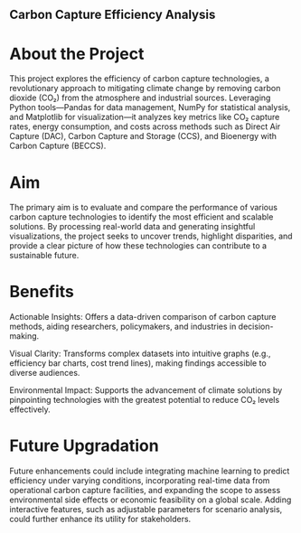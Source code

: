 ## Carbon Capture Efficiency Analysis 

# About the Project

This project explores the efficiency of carbon capture technologies, a revolutionary approach to mitigating climate change by removing carbon dioxide (CO₂) from the atmosphere and industrial sources. Leveraging Python tools—Pandas for data management, NumPy for statistical analysis, and Matplotlib for visualization—it analyzes key metrics like CO₂ capture rates, energy consumption, and costs across methods such as Direct Air Capture (DAC), Carbon Capture and Storage (CCS), and Bioenergy with Carbon Capture (BECCS).

# Aim
The primary aim is to evaluate and compare the performance of various carbon capture technologies to identify the most efficient and scalable solutions. By processing real-world data and generating insightful visualizations, the project seeks to uncover trends, highlight disparities, and provide a clear picture of how these technologies can contribute to a sustainable future.

# Benefits

Actionable Insights:
Offers a data-driven comparison of carbon capture methods, aiding researchers, policymakers, and industries in decision-making.

Visual Clarity: 
Transforms complex datasets into intuitive graphs (e.g., efficiency bar charts, cost trend lines), making findings accessible to diverse audiences.

Environmental Impact: 
Supports the advancement of climate solutions by pinpointing technologies with the greatest potential to reduce CO₂ levels effectively.

            
# Future Upgradation

Future enhancements could include integrating machine learning to predict efficiency under varying conditions, incorporating real-time data from operational carbon capture facilities, and expanding the scope to assess environmental side effects or economic feasibility on a global scale. Adding interactive features, such as adjustable parameters for scenario analysis, could further enhance its utility for stakeholders.
